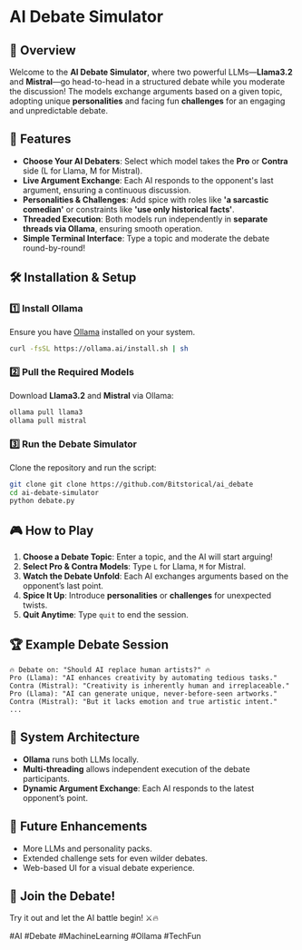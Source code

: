 # AI Debate Simulator

## 🚀 Overview
Welcome to the **AI Debate Simulator**, where two powerful LLMs—**Llama3.2** and **Mistral**—go head-to-head in a structured debate while you moderate the discussion! The models exchange arguments based on a given topic, adopting unique **personalities** and facing fun **challenges** for an engaging and unpredictable debate. 

## 🎯 Features
- **Choose Your AI Debaters**: Select which model takes the **Pro** or **Contra** side (L for Llama, M for Mistral).
- **Live Argument Exchange**: Each AI responds to the opponent's last argument, ensuring a continuous discussion.
- **Personalities & Challenges**: Add spice with roles like **'a sarcastic comedian'** or constraints like **'use only historical facts'**.
- **Threaded Execution**: Both models run independently in **separate threads via Ollama**, ensuring smooth operation.
- **Simple Terminal Interface**: Type a topic and moderate the debate round-by-round!

## 🛠️ Installation & Setup
### 1️⃣ Install Ollama
Ensure you have [Ollama](https://ollama.ai/) installed on your system.

```bash
curl -fsSL https://ollama.ai/install.sh | sh
```

### 2️⃣ Pull the Required Models
Download **Llama3.2** and **Mistral** via Ollama:

```bash
ollama pull llama3
ollama pull mistral
```

### 3️⃣ Run the Debate Simulator
Clone the repository and run the script:

```bash
git clone git clone https://github.com/Bitstorical/ai_debate
cd ai-debate-simulator
python debate.py
```

## 🎮 How to Play
1. **Choose a Debate Topic**: Enter a topic, and the AI will start arguing!
2. **Select Pro & Contra Models**: Type `L` for Llama, `M` for Mistral.
3. **Watch the Debate Unfold**: Each AI exchanges arguments based on the opponent’s last point.
4. **Spice It Up**: Introduce **personalities** or **challenges** for unexpected twists.
5. **Quit Anytime**: Type `quit` to end the session.

## 🏆 Example Debate Session
```
🔥 Debate on: "Should AI replace human artists?" 🔥
Pro (Llama): "AI enhances creativity by automating tedious tasks."
Contra (Mistral): "Creativity is inherently human and irreplaceable."
Pro (Llama): "AI can generate unique, never-before-seen artworks."
Contra (Mistral): "But it lacks emotion and true artistic intent."
...
```

## 📜 System Architecture
- **Ollama** runs both LLMs locally.
- **Multi-threading** allows independent execution of the debate participants.
- **Dynamic Argument Exchange**: Each AI responds to the latest opponent’s point.

## 🤖 Future Enhancements
- More LLMs and personality packs.
- Extended challenge sets for even wilder debates.
- Web-based UI for a visual debate experience.

## 🎉 Join the Debate!
Try it out and let the AI battle begin! ⚔️🔥

#AI #Debate #MachineLearning #Ollama #TechFun
